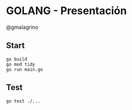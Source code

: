 # GOLANG - Presentación

@gmalagrino

## Start
```
go build
go mod tidy
go run main.go
```

## Test
```
go test ./...
```

